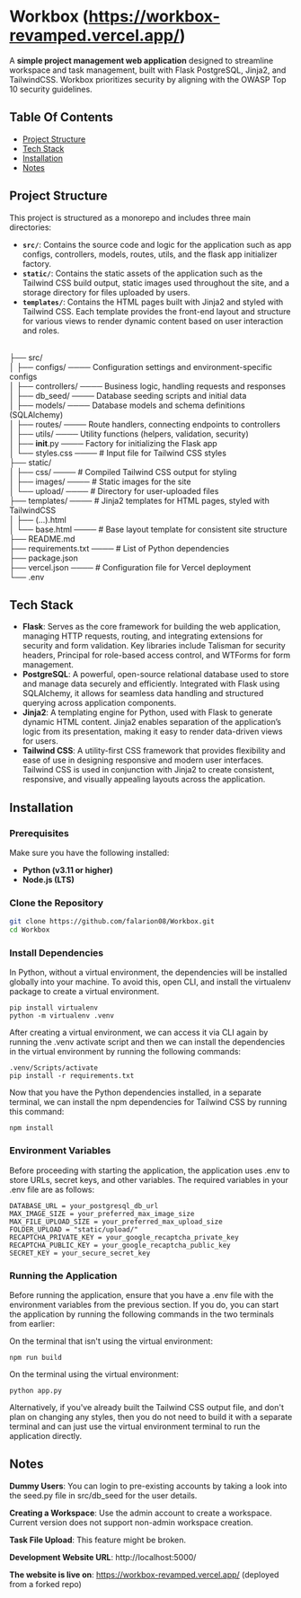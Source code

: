 # Workbox (https://workbox-revamped.vercel.app/)

A **simple project management web application** designed to streamline workspace and task management, built with Flask PostgreSQL, Jinja2, and TailwindCSS. Workbox prioritizes security by aligning with the OWASP Top 10 security guidelines.

## Table Of Contents

- [Project Structure](#project-structure)
- [Tech Stack](#tech-stack)
- [Installation](#installation)
- [Notes](#notes)

## Project Structure

This project is structured as a monorepo and includes three main directories:

- **`src/`**: Contains the source code and logic for the application such as app configs, controllers, models, routes, utils, and the flask app initializer factory.
- **`static/`**: Contains the static assets of the application such as the Tailwind CSS build output, static images used throughout the site, and a storage directory for files uploaded by users.
- **`templates/`**: Contains the HTML pages built with Jinja2 and styled with Tailwind CSS. Each template provides the front-end layout and structure for various views to render dynamic content based on user interaction and roles. <br> <br>

├── src/ <br>
│   ├── configs/ ──── Configuration settings and environment-specific configs <br>
│   ├── controllers/ ──── Business logic, handling requests and responses <br>
│   ├── db_seed/ ──── Database seeding scripts and initial data <br>
│   ├── models/ ──── Database models and schema definitions (SQLAlchemy) <br>
│   ├── routes/ ──── Route handlers, connecting endpoints to controllers <br>
│   ├── utils/ ──── Utility functions (helpers, validation, security) <br>
│   ├── __init__.py ──── Factory for initializing the Flask app <br>
│   └── styles.css ──── # Input file for Tailwind CSS styles <br>
├── static/ <br>
│   ├── css/ ──── # Compiled Tailwind CSS output for styling <br>
│   ├── images/ ──── # Static images for the site <br>
│   └── upload/ ──── # Directory for user-uploaded files <br>
├── templates/ ──── # Jinja2 templates for HTML pages, styled with TailwindCSS <br>
│   ├── (...).html <br>
│   └── base.html ──── # Base layout template for consistent site structure <br>
├── README.md <br>
├── requirements.txt ──── # List of Python dependencies <br>
├── package.json <br>
├── vercel.json ──── # Configuration file for Vercel deployment <br>
└── .env <br>

## Tech Stack

- **Flask**: Serves as the core framework for building the web application, managing HTTP requests, routing, and integrating extensions for security and form validation. Key libraries include Talisman for security headers, Principal for role-based access control, and WTForms for form management.
- **PostgreSQL**: A powerful, open-source relational database used to store and manage data securely and efficiently. Integrated with Flask using SQLAlchemy, it allows for seamless data handling and structured querying across application components.
- **Jinja2**: A templating engine for Python, used with Flask to generate dynamic HTML content. Jinja2 enables separation of the application’s logic from its presentation, making it easy to render data-driven views for users.
- **Tailwind CSS**: A utility-first CSS framework that provides flexibility and ease of use in designing responsive and modern user interfaces. Tailwind CSS is used in conjunction with Jinja2 to create consistent, responsive, and visually appealing layouts across the application.

## Installation

### Prerequisites

Make sure you have the following installed:
- **Python (v3.11 or higher)**
- **Node.js (LTS)**

### Clone the Repository
```bash
git clone https://github.com/falarion08/Workbox.git
cd Workbox
```

### Install Dependencies

In Python, without a virtual environment, the dependencies will be installed globally into your machine. To avoid this, open CLI, and install the virtualenv package to create a virtual environment.
```
pip install virtualenv
python -m virtualenv .venv
```

After creating a virtual environment, we can access it via CLI again by running the .venv activate script and then we can install the dependencies in the virtual environment by running the following commands:
```
.venv/Scripts/activate
pip install -r requirements.txt
```

Now that you have the Python dependencies installed, in a separate terminal, we can install the npm dependencies for Tailwind CSS by running this command:
```
npm install
```

### Environment Variables

Before proceeding with starting the application, the application uses .env to store URLs, secret keys, and other variables. The required variables in your .env file are as follows:
```
DATABASE_URL = your_postgresql_db_url
MAX_IMAGE_SIZE = your_preferred_max_image_size
MAX_FILE_UPLOAD_SIZE = your_preferred_max_upload_size
FOLDER_UPLOAD = "static/upload/"
RECAPTCHA_PRIVATE_KEY = your_google_recaptcha_private_key
RECAPTCHA_PUBLIC_KEY = your_google_recaptcha_public_key
SECRET_KEY = your_secure_secret_key
```

### Running the Application

Before running the application, ensure that you have a .env file with the environment variables from the previous section. If you do, you can start the application by running the following commands in the two terminals from earlier:

On the terminal that isn't using the virtual environment:
```
npm run build
```

On the terminal using the virtual environment:
```
python app.py
```

Alternatively, if you've already built the Tailwind CSS output file, and don't plan on changing any styles, then you do not need to build it with a separate terminal and can just use the virtual environment terminal to run the application directly.

## Notes

**Dummy Users**: You can login to pre-existing accounts by taking a look into the seed.py file in src/db_seed for the user details.

**Creating a Workspace**: Use the admin account to create a workspace. Current version does not support non-admin workspace creation.

**Task File Upload**: This feature might be broken.

**Development Website URL**: http://localhost:5000/

**The website is live on**: https://workbox-revamped.vercel.app/ (deployed from a forked repo)



